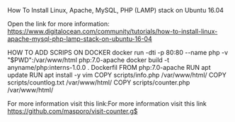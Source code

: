 How To Install Linux, Apache, MySQL, PHP (LAMP) stack on Ubuntu 16.04 


Open the link for more information: https://www.digitalocean.com/community/tutorials/how-to-install-linux-apache-mysql-php-lamp-stack-on-ubuntu-16-04

HOW TO ADD SCRIPS ON DOCKER
docker run -dti -p 80:80 --name php -v "$PWD":/var/www/html php:7.0-apache
docker build -t anyname/php:interns-1.0.0 .
Dockerfil
FROM php:7.0-apache
RUN apt update
RUN apt install -y vim
COPY scripts/info.php /var/www/html/
COPY scripts/countlog.txt /var/www/html/
COPY scripts/counter.php /var/www/html/


For more information visit this link:For more information visit this link https://github.com/masporo/visit-counter.g$
 



